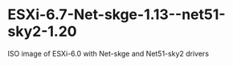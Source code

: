 # ESXi-6.7-Net-skge-1.13--net51-sky2-1.20
ISO image of ESXi-6.0 with Net-skge and Net51-sky2 drivers
